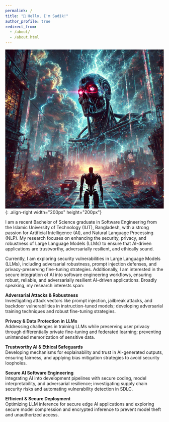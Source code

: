 ```yaml
---
permalink: /
title: "👋 Hello, I'm Sadik!"
author_profile: true
redirect_from: 
  - /about/
  - /about.html
---
```


![Cyberpunk AI Art](/images/CyberpunkAI.webp){: .align-right width="200px" height="200px"}

I am a recent Bachelor of Science graduate in Software Engineering from the Islamic University of Technology (IUT), Bangladesh, with a strong passion for Artificial Intelligence (AI), and Natural Language Processing (NLP). My research focuses on enhancing the security, privacy, and robustness of Large Language Models (LLMs) to ensure that AI-driven applications are trustworthy, adversarially resilient, and ethically sound.

Currently, I am exploring security vulnerabilities in Large Language Models (LLMs), including adversarial robustness, prompt injection defenses, and privacy-preserving fine-tuning strategies. Additionally, I am interested in the secure integration of AI into software engineering workflows, ensuring robust, reliable, and adversarially resilient AI-driven applications. Broadly speaking, my research interests span:

**Adversarial Attacks & Robustness**  
Investigating attack vectors like prompt injection, jailbreak attacks, and backdoor vulnerabilities in instruction-tuned models; developing adversarial training techniques and robust fine-tuning strategies.

**Privacy & Data Protection in LLMs**  
Addressing challenges in training LLMs while preserving user privacy through differentially private fine-tuning and federated learning; preventing unintended memorization of sensitive data.

**Trustworthy AI & Ethical Safeguards**  
Developing mechanisms for explainability and trust in AI-generated outputs, ensuring fairness, and applying bias mitigation strategies to avoid security loopholes.

**Secure AI Software Engineering**  
Integrating AI into development pipelines with secure coding, model interpretability, and adversarial resilience; investigating supply chain security risks and automating vulnerability detection in SDLC.

**Efficient & Secure Deployment**  
Optimizing LLM inference for secure edge AI applications and exploring secure model compression and encrypted inference to prevent model theft and unauthorized access.
